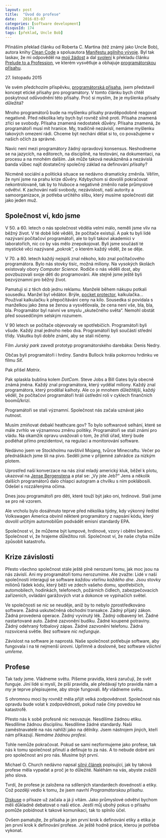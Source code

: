 ```yaml
---
layout: post
title:  "Úvod do profese"
date:   2016-03-07
categories: [software development]
disqusId: 174
tags: [překlad, Uncle Bob]
---
```

Přináším překlad článku od Roberta C. Martina (též známý jako Uncle Bob), autora knihy <a href="http://amzn.to/1wkixFY">Clean Code</a> a spoluautora <a href="http://agilemanifesto.org/iso/cs/">Manifestu agilního vývoje</a>. Byl tak laskav, že mi odpověděl na <a href="
https://twitter.com/banterCZ/status/705013240250638337">moji žádost</a> a dal <a href="https://twitter.com/unclebobmartin/status/705134763766648832">svolení</a> k překladu článku <a href="http://blog.cleancoder.com/uncle-bob/2015/11/27/OathDiscussion.html">Prelude to a Profession</a>, ve kterém vysvětluje a obhajuje <a href="/item/173">programátorskou přísahu</a>.

27\. listopadu 2015

Ve svém předchozím příspěvku, <a href="/item/173">programátorská přísaha</a>, jsem představil koncept etické přísahy pro programátory. V tomto článku bych chtěl poskytnout odůvodnění této přísahy. Proč si myslím, že je myšlenka přísahy důležitá?
<!--more-->

Mnoho programátorů bude na myšlenku přísahy pravděpodobně reagovat negativně. Před několika lety bych byl rovněž silně proti. Přísaha znamená zříci se svobody. Přísaha znamená nedostatek důvěry. Přísaha znamená, že programátoři musí mít hranice. My, tradičně nezávislí, nemáme myšlenku takových omezení rádi. Chceme být necháni dělat si to, co považujeme v našich očích za správné.

Navíc není mezi programátory žádný opravdový konsensus. Neshodneme se na jazycích, na editorech, na disciplíně, na testování, na dokumentaci, na procesu a na mnohém dalším. Jak může taková neukázněná a nezávislá banda vůbec najít dostatečný společný základ na definování <em>přísahy</em>?

Nicméně sociální a politická situace se nedávno dramaticky změnila. Věřím, že nyní jsme na prahu krize důvěry. Kdybychom si dovolili pokračovat nekontrolovaně, tak by to hluboce a negativně změnilo naše průmyslové odvětví. K zachování naší svobody, nezávislosti, naší autority a samoorganizace, je potřeba určitého slibu, který musíme společnosti dát jako jeden muž.

Společnost ví, kdo jsme
------

V 50. a 60. letech o nás společnost věděla velmi málo, neměli jsme vliv na běžný život. V té době lidé věděli, že počítače existují. A pak tu byli lidé nazývaní počítačoví programátoři, ale to byli takoví akademici v laboratořích, nic co by vás mělo znepokojovat. Byli jsme součástí té mystické věci nazývané „pokrok“, o kterém každý věděl, že se děje.

V 70. a 80. letech každý nejspíš znal někoho, kdo znal počítačového programátora. Bylo nás stovky tisíc, možná miliony. Na vysokých školách existovaly obory <em>Computer Science</em>. Rodiče o nás věděli dost, aby povzbuzovali svoje děti do programování. Ale stejně jsme ještě byli bezvýznamní pro běžný život.

Pamatuji si z těch dob jednu reklamu. Manželé během nákupu potkali sousedku. Manžel byl vědátor. Brýle, <a href="https://en.wikipedia.org/wiki/Pocket_protector">pocket protector</a>, kalkulačka… Používal kalkulačku k přepočítávání ceny na kilo. Sousedka si povídala s manželkou jako žena se ženou a vysvětlovala, že cena není vše, bla, bla, bla. Programátor byl naivní ve smyslu „skutečného světa“. Nemohl obstát před sousedčiným selským rozumem.

V 90 letech se počítače objevovaly ve spotřebičích. Programátoři byli všude. Každý znal jednoho nebo dva. Programátoři byli součástí střední třídy. Vskutku byli dobře známí, aby se stali ničemy.

Film <em>Jurský park</em> zavedl prototyp programátorského darebáka: Denis Nedry.

Občas byli programátoři i hrdiny. Sandra Bullock hrála pokornou hrdinku ve filmu <em>Síť</em>.

Pak přišel <em>Matrix</em>.

Pak splaskla bublina kolem <em>DotCom</em>. Steve Jobs a Bill Gates byla obecně známá jména. Každý znal programátora, který vydělal miliony. Každý znal programátora, který prodělal kalhoty. Ale co je mnohem důležitější, každý věděl, že počítačoví programátoři hráli ústřední roli v cyklech finančních boomů/krizí.

Programátoři se stali významní. Společnost nás začala uznávat jako nutnost.

Musím zmiňovat debakl heathcare.gov? To bylo softwarové selhání, které se mále zvrhlo ve významnou změnu politiky. Programátoři se stali známí pro vládu. Na okamžik opravu uvažovali o tom, že zřídí úřad, který bude podléhat přímo prezidentovi, na regulaci a monitorování software.

Nedávno jsem ve Stockholmu navštívil Mojang, tvůrce Minecraftu. Večer po přednáškách jsme šli na pivo. Seděli jsme v příjemné zahrádce za nízkým plotem.

Uprostřed naší konverzace na nás zíral mladý americký kluk, běžel k plotu, ukazoval na <a href="http://minecraft.gamepedia.com/Jens_Bergensten">Jense Bergenstena</a> a ptal se: „Vy jste Jeb?“ Jens a několik dalších programátorů dalo chlapci autogram a chvilku s ním poklábosili. Odešel s rozzářenýma očima.

Dnes jsou programátoři pro děti, které touží být jako oni, hrdinové. Stali jsme se pro ně vzorem.

Ale vrcholu bylo dosáhnuto teprve před několika týdny, kdy výkonný ředitel Volkswagen America obvinil některé programátory z napsání kódu, který dovolil určitým automobilům podvádět emisní standardy EPA.

Společnost ví, že můžeme být lumpové, hrdinové, vzory i obětní beránci. Společnost ví, že hrajeme důležitou roli. Společnost ví, že naše chyba může způsobit katastrofu.

Krize závislosti
------

Přesto všechno společnost stále ještě plně nerozumí tomu, jak moc jsou na nás závislí. Ani my programátoři tomu nerozumíme. Ale zvažte: Lidé v naší společnosti interagují se software <em>každou vteřinu každého dne</em>. Jsou stovky miliónů řádek kódu, který běží ve zdech vašeho domu, spotřebičích, automobilech, hodinkách, telefonech, požárních čidlech, zabezpečovacích zařízeních, ovládání garážových vrat a dokonce ve vypínačích světel.

Ve společnosti se <em>nic</em> se neuděje, aniž by to nebylo zprostředkováno software. Žádná uskutečněná obchodní transakce. Žádný přijatý zákon. Žádná provedená operace. Žádný vyvinutý lék. Žádný odbavený let. Žádné nastartované auto. Žádné zazvonění budíku. Žádné koupené potraviny. Žádný odehraný fotbalový zápas. Žádné zazvonění telefonu. Žádná rozsvícená světle. Bez software <em>nic nefunguje</em>.

Závislost na software je naprostá.  Naše společnost potřebuje software, aby fungovala i na té nejmenší úrovni. Upřímně a doslovně, bez software <em>všichni umřeme</em>.

Profese
------

Tak tady jsme. Vládneme světu. Píšeme pravidla, která zaručují, že svět funguje. Jiní lidé si myslí, že píší pravidla, ale předávají tyto pravidla nám a <em>my </em>je teprve přepisujeme, aby stroje fungovali. <em>My</em> vládneme světu.

S ohromnou mocí by rovněž měla přijít velká zodpovědnost. Společnost nás opravdu bude volat k zodpovědnosti, pokud naše činy povedou ke katastrofě.

Přesto nás k sobě profesně nic nesvazuje. Nesdílíme žádnou etiku. Nesdílíme žádnou disciplínu. Nesdílíme žádné standardy. Naši zaměstnavatelé na nás nahlíží jako na dělníky. Jsem nástrojem jiných, kteří nám přikazují. <em>Nemáme žádnou profesi.</em>

Tohle nemůže pokračovat. Pokud se sami nezformujeme jako profese, tak nás k tomu společnost přinutí a definuje to za nás. A to nebude dobré ani pro společnost ani pro nás. Musíme být první.

Michael O. Church nedávno napsal <a href="https://web.archive.org/web/20140702134659/http://michaelochurch.wordpress.com/2012/11/18/programmers-dont-need-a-union-we-need-a-profession/">silný článek</a> popisující, jak by taková profese měla vypadat a proč je to důležité. Naléhám na vás, abyste zvážili jeho slova.

Tvrdí, že profese je založena na sdílených standardech dovedností a etiky. Což později vedlo k tomu, že jsem navrhl <em>Programátorskou přísahu.</em>

<a href="http://ronjeffries.com/articles/015-11/oath/">Diskuse</a> o přísaze už začala a já ji vítám. Jako průmyslové odvětví bychom měli důkladně debatovat o naši etice. Jestli můj ubohý pokus o přísahu pomůže pobídnout k takové komunikaci, tak to splnilo účel.

Ovšem pamatujte, že přísaha je jen první krok k definování etiky a etika je jen první krok k definování profese. Je ještě hodně práce, kterou je potřeba vykonat.